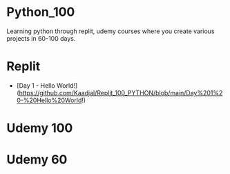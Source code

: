 # Python_100
Learning python through replit, udemy courses where you create various projects in 60-100 days. 

# Replit
* [Day 1 - Hello World!] (https://github.com/Kaadjal/Replit_100_PYTHON/blob/main/Day%201%20-%20Hello%20World!)

# Udemy 100

# Udemy 60
